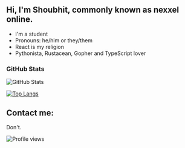 ## Hi, I'm Shoubhit, commonly known as nexxel online.
- I'm a student
- Pronouns: he/him or they/them
- React is my religion
- Pythonista, Rustacean, Gopher and TypeScript lover

### GitHub Stats

<img src="https://github-readme-stats.vercel.app/api?username=nexxeln&show_icons=true&theme=github_dark" alt="GitHub Stats" />

[![Top Langs](https://github-readme-stats.vercel.app/api/top-langs/?username=nexxeln&hide=html,css&theme=github_dark)](https://github.com/anuraghazra/github-readme-stats)

## Contact me:
Don't.

![Profile views](https://gpvc.arturio.dev/nexxeln)
